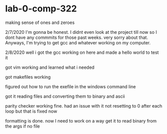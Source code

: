 # lab-0-comp-322
making sense of ones and zeroes


2/7/2020
I'm gonna be honest. I didnt even look at the project till now so I dont have any commmits for 
those past weeks. very sorry about that.
Anyways, I'm trying to get gcc and whatever working on my computer.

2/8/2020
well i got the gcc working on here and made a hello world to test it

got vim working and learned what i needed

got makefiles working

figured out how to run the exefile in the windows command line

got it reading files and converting them to binary and ascii

parity checker working fine. had an issue with it not
resetting to 0 after each loop but that is fixed now

formatting is done.  now I need to work on a way get it to read 
binary from the args if no file
